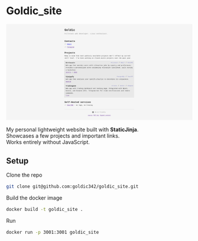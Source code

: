 # Goldic_site

![photo](images/demo.png)

My personal lightweight website built with **StaticJinja**.  
Showcases a few projects and important links.  
Works entirely without JavaScript.

## Setup

Clone the repo

```bash
git clone git@github.com:goldic342/goldic_site.git
```

Build the docker image

```bash
docker build -t goldic_site .
```

Run

```bash
docker run -p 3001:3001 goldic_site
```
